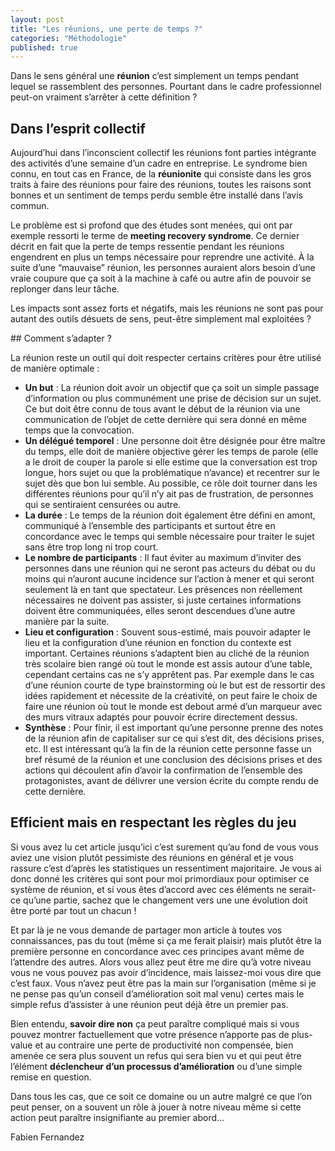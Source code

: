 ```yaml
---
layout: post
title: "Les réunions, une perte de temps ?"
categories: "Méthodologie"
published: true
---
```


Dans le sens général une **réunion** c’est simplement un temps pendant lequel se rassemblent des personnes. Pourtant dans le cadre professionnel peut-on vraiment s’arrêter à cette définition ? 

## Dans l’esprit collectif 

Aujourd’hui dans l’inconscient collectif les réunions font parties intégrante des activités d’une semaine d’un cadre en entreprise. Le syndrome bien connu, en tout cas en France, de la **réunionite** qui consiste dans les gros traits à faire des réunions pour faire des réunions, toutes les raisons sont bonnes et un sentiment de temps perdu semble être installé dans l’avis commun. 

Le problème est si profond que des études sont menées, qui ont par exemple ressorti le terme de **meeting recovery syndrome**. Ce dernier décrit en fait que la perte de temps ressentie pendant les réunions engendrent en plus un temps nécessaire pour reprendre une activité. À‌ la suite d’une “mauvaise” réunion, les personnes auraient alors besoin d’une vraie coupure que ça‌ soit à la machine à café ou autre afin de pouvoir se replonger dans leur tâche. 

Les impacts sont assez forts et négatifs, mais les réunions ne sont pas pour autant des outils désuets de sens, peut-être simplement mal exploitées ?  

## Comment s’adapter ? 

La réunion reste un outil qui doit respecter certains critères pour être utilisé de manière optimale : 
* **Un but** :  La réunion doit avoir un objectif que ça soit un simple passage d’information ou plus communément une prise de décision sur un sujet. Ce but doit être connu de tous avant le début de la réunion via une communication de l’objet de cette dernière qui sera donné en même temps que la convocation.
* **Un délégué temporel** : Une personne doit être désignée pour être maître du temps, elle doit de manière objective gérer les temps de parole (elle a le droit de couper la parole si elle estime que la conversation est trop longue, hors sujet ou que la problématique n’avance) et recentrer sur le sujet dès que bon lui semble. Au possible, ce rôle doit tourner dans les différentes réunions pour qu’il n’y ait pas de frustration, de personnes qui se sentiraient censurées ou autre. 
* **La durée** : Le temps de la réunion doit également être défini en amont, communiqué à l’ensemble des participants et surtout être en concordance avec le temps qui semble nécessaire pour traiter le sujet sans être trop long ni trop court. 
* **Le nombre de participants** : Il faut éviter au maximum d’inviter des personnes dans une réunion qui ne seront pas acteurs du débat ou du moins qui n’auront aucune incidence sur l’action à mener et qui seront seulement là en tant que spectateur. Les présences non réellement nécessaires ne doivent pas assister, si juste certaines informations doivent être communiquées, elles seront descendues d’une autre manière par la suite. 
* **Lieu et configuration** : Souvent sous-estimé, mais pouvoir adapter le lieu et la configuration d’une réunion  en fonction du contexte est important. Certaines réunions s’adaptent bien au cliché de la réunion très scolaire bien rangé où tout le monde est assis autour d’une table, cependant certains cas ne s’y apprêtent pas. Par exemple dans le cas d’une réunion courte de type brainstorming où le but est de ressortir des idées rapidement et nécessite de la créativité, on peut faire le choix de faire une réunion où tout le monde est debout armé d’un marqueur avec des murs vitraux adaptés pour pouvoir écrire directement dessus.
* **Synthèse** : Pour finir, il est important qu’une personne prenne des notes de la réunion afin de capitaliser sur ce qui s’est dit, des décisions prises, etc. Il est intéressant qu’à la fin de la réunion cette personne fasse un bref résumé de la réunion et une conclusion des décisions prises et des actions qui découlent afin d’avoir la confirmation de l’ensemble des protagonistes, avant de délivrer une version écrite du compte rendu de cette dernière. 

## Efficient mais en respectant les règles du jeu 

Si vous avez lu cet article jusqu’ici c’est surement qu’au fond de vous vous aviez une vision plutôt pessimiste des réunions en général et je vous rassure c’est d’après les statistiques un ressentiment majoritaire. 
Je vous ai donc donné les critères qui sont pour moi primordiaux pour optimiser ce système de réunion, et si vous êtes d’accord avec ces éléments ne serait-ce qu’une partie, sachez que le changement vers une une évolution doit être porté par tout un chacun ! 

Et par là je ne vous demande de partager mon article à toutes vos connaissances, pas du tout (même si ça me ferait plaisir) mais plutôt être la première personne en concordance avec ces principes avant même de l’attendre des autres. 
Alors vous allez peut être me dire qu’à votre niveau vous ne vous pouvez pas avoir d’incidence, mais laissez-moi vous dire que c’est faux. Vous n’avez peut être pas la main sur l’organisation (même si je ne pense pas qu’un conseil d’amélioration soit mal venu) certes mais le simple refus d’assister à une réunion peut déjà être un premier pas. 

Bien entendu, **savoir dire non** ça peut paraître compliqué mais si vous pouvez montrer factuellement que votre présence n’apporte pas de plus-value et au contraire une perte de productivité non compensée, bien amenée ce sera plus souvent un refus qui sera bien vu et qui peut être l’élément **déclencheur d’un processus d’amélioration** ou d’une simple remise en question. 

Dans tous les cas, que ce soit ce domaine ou un autre malgré ce que l’on peut penser, on a souvent un rôle à jouer à notre niveau même si cette action peut paraître insignifiante au premier abord...

<p class="signature text-right">Fabien Fernandez</p>
